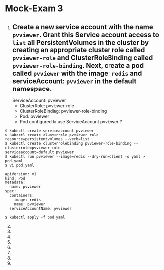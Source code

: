 # Mock-Exam 3



1. Create a new service account with the name `pvviewer`. Grant this Service account access to `list` all PersistentVolumes in the cluster by creating an appropriate cluster role called `pvviewer-role` and ClusterRoleBinding called `pvviewer-role-binding`.
   Next, create a pod called `pvviewer` with the image: `redis` and serviceAccount: `pvviewer` in the default namespace.
   - 
     ServiceAccount: pvviewer
   - ClusterRole: pvviewer-role
   - ClusterRoleBinding: pvviewer-role-binding
   - Pod: pvviewer
   - Pod configured to use ServiceAccount pvviewer ?

```
$ kubectl create serviceaccount pvviewer
$ kubectl create clusterrole pvviewer-role --resource=persistentvolumes --verb=list
$ kubectl create clusterrolebinding pvviewer-role-binding --clusterrole=pvviewer-role --
serviceaccount=default:pvviewer
$ kubectl run pvviewer --image=redis --dry-run=client -o yaml > pod.yaml
$ vi pod.yaml

apiVersion: v1
kind: Pod
metadata:
  name: pvviewer
spec:
  containers:
  - image: redis
    name: pvviewer
  serviceAccountName: pvviewer

$ kubectl apply -f pod.yaml
```



2. 



3. 



4. 



5. 



6. 



7. 



8. 



9. 